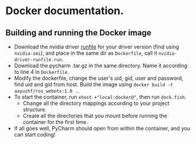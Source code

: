 # Docker documentation.
## Building and running the Docker image
* Download the nvidia driver [runfile](https://www.nvidia.com/en-in/drivers/unix/) for your driver version (find using `nvidia-smi`), and place in the same dir as `Dockerfile`, call it `nvidia-driver-runfile.run`.
* Download the pycharm .tar.gz in the same directory. Name it according to line 4 in `Dockerfile`.
* Modify the dockerfile, change the user's uid, gid, user and password, find uid and gid from host. Build the image using `docker build -t aayushf/ros_webots:1.0 .`.
* To start the container, run `xhost +"local:docker@"`, then run `dock.fish`.
  * Change all the directory mappings according to your project structure. 
  * Create all the directories that you mount before running the container for the first time.
* If all goes well, PyCharm should open from within the container, and you can start coding!